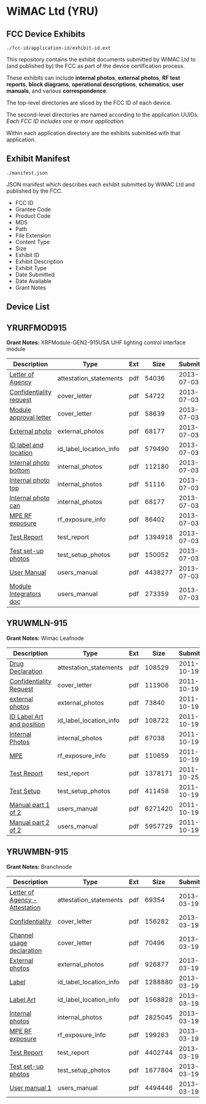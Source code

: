 # WiMAC Ltd (YRU)
## FCC Device Exhibits

```
./fcc-id/application-id/exhibit-id.ext
```

This repository contains the exhibit documents submitted by WiMAC Ltd to (and published by) the FCC as part of the device certification process.

These exhibits can include **internal photos**, **external photos**, **RF test reports**, **block diagrams**, **operational descriptions**, **schematics**, **user manuals**, and various **correspondence**.

The top-level directories are sliced by the FCC ID of each device.

The second-level directories are named according to the application UUIDs. *Each FCC ID includes one or more application.*

Within each application directory are the exhibits submitted with that application. 

## Exhibit Manifest

```
./manifest.json
```

JSON manifest which describes each exhibit submitted by WiMAC Ltd and published by the FCC.

- FCC ID
- Grantee Code
- Product Code
- MD5
- Path
- File Extension
- Content Type
- Size
- Exhibit ID
- Exhibit Description
- Exhibit Type
- Date Submitted
- Date Available
- Grant Notes

## Device List
## YRURFMOD915
**Grant Notes:** XRFModule-GEN2-915USA  UHF lighting control interface module

| Description | Type | Ext | Size | Submitted | Available |
| ----------- | ---- | --- | ---- | --------- | --------- |
| [Letter of Agency](YRURFMOD915/84d06d05c10429efbd1a8f7868b12ac6/2007375.pdf) | attestation_statements | pdf | 54036 | 2013-07-03 | 2013-07-03 |
| [Confidentiality request](YRURFMOD915/84d06d05c10429efbd1a8f7868b12ac6/2007377.pdf) | cover_letter | pdf | 54722 | 2013-07-03 | 2013-07-03 |
| [Module approval letter](YRURFMOD915/84d06d05c10429efbd1a8f7868b12ac6/2007390.pdf) | cover_letter | pdf | 58639 | 2013-07-03 | 2013-07-03 |
| [External photo](YRURFMOD915/84d06d05c10429efbd1a8f7868b12ac6/2007381.pdf) | external_photos | pdf | 68177 | 2013-07-03 | 2013-07-03 |
| [ID label and location](YRURFMOD915/84d06d05c10429efbd1a8f7868b12ac6/2007378.pdf) | id_label_location_info | pdf | 579490 | 2013-07-03 | 2013-07-03 |
| [Internal photo bottom](YRURFMOD915/84d06d05c10429efbd1a8f7868b12ac6/2007379.pdf) | internal_photos | pdf | 112180 | 2013-07-03 | 2013-07-03 |
| [Internal photo top](YRURFMOD915/84d06d05c10429efbd1a8f7868b12ac6/2007380.pdf) | internal_photos | pdf | 51116 | 2013-07-03 | 2013-07-03 |
| [Internal photo can](YRURFMOD915/84d06d05c10429efbd1a8f7868b12ac6/2007381.pdf) | internal_photos | pdf | 68177 | 2013-07-03 | 2013-07-03 |
| [MPE RF exposure](YRURFMOD915/84d06d05c10429efbd1a8f7868b12ac6/2007384.pdf) | rf_exposure_info | pdf | 86402 | 2013-07-03 | 2013-07-03 |
| [Test Report](YRURFMOD915/84d06d05c10429efbd1a8f7868b12ac6/2007386.pdf) | test_report | pdf | 1394918 | 2013-07-03 | 2013-07-03 |
| [Test set-up photos](YRURFMOD915/84d06d05c10429efbd1a8f7868b12ac6/2007387.pdf) | test_setup_photos | pdf | 150052 | 2013-07-03 | 2013-07-03 |
| [User Manual](YRURFMOD915/84d06d05c10429efbd1a8f7868b12ac6/2007388.pdf) | users_manual | pdf | 4438277 | 2013-07-03 | 2013-07-03 |
| [Module Integrators doc](YRURFMOD915/84d06d05c10429efbd1a8f7868b12ac6/2007389.pdf) | users_manual | pdf | 273359 | 2013-07-03 | 2013-07-03 |
## YRUWMLN-915
**Grant Notes:** Wimac Leafnode

| Description | Type | Ext | Size | Submitted | Available |
| ----------- | ---- | --- | ---- | --------- | --------- |
| [Drug Declaration](YRUWMLN-915/e94b9b1b669753ce5a843e6916ba39bb/1562658.pdf) | attestation_statements | pdf | 108529 | 2011-10-19 | 2011-10-19 |
| [Confidentiality Request](YRUWMLN-915/e94b9b1b669753ce5a843e6916ba39bb/1562660.pdf) | cover_letter | pdf | 111906 | 2011-10-19 | 2011-10-19 |
| [external photos](YRUWMLN-915/e94b9b1b669753ce5a843e6916ba39bb/1562661.pdf) | external_photos | pdf | 73840 | 2011-10-19 | 2011-10-19 |
| [ID Label Art and position](YRUWMLN-915/e94b9b1b669753ce5a843e6916ba39bb/1562662.pdf) | id_label_location_info | pdf | 108722 | 2011-10-19 | 2011-10-19 |
| [Internal Photos](YRUWMLN-915/e94b9b1b669753ce5a843e6916ba39bb/1562663.pdf) | internal_photos | pdf | 67038 | 2011-10-19 | 2011-10-19 |
| [MPE](YRUWMLN-915/e94b9b1b669753ce5a843e6916ba39bb/1562668.pdf) | rf_exposure_info | pdf | 110659 | 2011-10-19 | 2011-10-19 |
| [Test Report](YRUWMLN-915/e94b9b1b669753ce5a843e6916ba39bb/2836131.pdf) | test_report | pdf | 1378171 | 2011-10-25 | 2011-10-19 |
| [Test Setup](YRUWMLN-915/e94b9b1b669753ce5a843e6916ba39bb/1562697.pdf) | test_setup_photos | pdf | 411458 | 2011-10-19 | 2011-10-19 |
| [Manual part 1 of 2](YRUWMLN-915/e94b9b1b669753ce5a843e6916ba39bb/1562698.pdf) | users_manual | pdf | 6271420 | 2011-10-19 | 2011-10-19 |
| [Manual part 2 of 2](YRUWMLN-915/e94b9b1b669753ce5a843e6916ba39bb/1562699.pdf) | users_manual | pdf | 5957729 | 2011-10-19 | 2011-10-19 |
## YRUWMBN-915
**Grant Notes:** Branchnode

| Description | Type | Ext | Size | Submitted | Available |
| ----------- | ---- | --- | ---- | --------- | --------- |
| [Letter of Agency - Attestation](YRUWMBN-915/b2815d6ca4b3ae086a2d5e798e824e1f/1920147.pdf) | attestation_statements | pdf | 69354 | 2013-03-19 | 2013-03-19 |
| [Confidentiality](YRUWMBN-915/b2815d6ca4b3ae086a2d5e798e824e1f/1920149.pdf) | cover_letter | pdf | 156282 | 2013-03-19 | 2013-03-19 |
| [Channel usage declaration](YRUWMBN-915/b2815d6ca4b3ae086a2d5e798e824e1f/1920150.pdf) | cover_letter | pdf | 70496 | 2013-03-19 | 2013-03-19 |
| [External photos](YRUWMBN-915/b2815d6ca4b3ae086a2d5e798e824e1f/1920151.pdf) | external_photos | pdf | 926877 | 2013-03-19 | 2013-03-19 |
| [Label](YRUWMBN-915/b2815d6ca4b3ae086a2d5e798e824e1f/1920152.pdf) | id_label_location_info | pdf | 1288880 | 2013-03-19 | 2013-03-19 |
| [Label Art](YRUWMBN-915/b2815d6ca4b3ae086a2d5e798e824e1f/1920172.pdf) | id_label_location_info | pdf | 1568828 | 2013-03-19 | 2013-03-19 |
| [Internal photos](YRUWMBN-915/b2815d6ca4b3ae086a2d5e798e824e1f/1920153.pdf) | internal_photos | pdf | 2825045 | 2013-03-19 | 2013-03-19 |
| [MPE RF exposure](YRUWMBN-915/b2815d6ca4b3ae086a2d5e798e824e1f/1920156.pdf) | rf_exposure_info | pdf | 199263 | 2013-03-19 | 2013-03-19 |
| [Test Report](YRUWMBN-915/b2815d6ca4b3ae086a2d5e798e824e1f/1920159.pdf) | test_report | pdf | 4402744 | 2013-03-19 | 2013-03-19 |
| [Test set-up photos](YRUWMBN-915/b2815d6ca4b3ae086a2d5e798e824e1f/1920170.pdf) | test_setup_photos | pdf | 1677804 | 2013-03-19 | 2013-03-19 |
| [User manual 1](YRUWMBN-915/b2815d6ca4b3ae086a2d5e798e824e1f/1920171.pdf) | users_manual | pdf | 4494446 | 2013-03-19 | 2013-03-19 |
